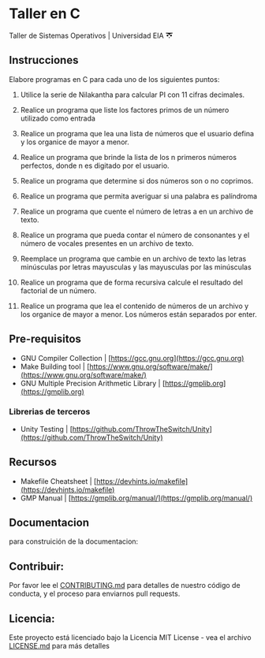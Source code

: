 # Taller en C 
Taller de Sistemas Operativos | Universidad EIA ![logo eia](https://github.com/EIA-University/LogosEIA/blob/master/assets/png/logo-eia-icon.png?raw=true)

## Instrucciones
Elabore programas en C para cada uno de los siguientes puntos:

1. Utilice la serie de Nilakantha para calcular PI con 11 cifras decimales.

2. Realice un programa que liste los factores primos de un número utilizado como entrada

3. Realice un programa que lea una lista de números que el usuario defina y los organice de mayor a menor.

4. Realice un programa que brinde la lista de los n primeros números perfectos, donde n es digitado por el usuario.

5. Realice un programa que determine si dos números son o no coprimos.

6. Realice un programa que permita averiguar si una palabra es palíndroma

7. Realice un programa que cuente el número de letras a en un archivo de texto.

8. Realice un programa que pueda contar el número de consonantes y el número de vocales presentes en un archivo de texto.

9. Reemplace un programa que cambie en un archivo de texto las letras minúsculas por letras mayusculas y las mayusculas por las minúsculas

10. Realice un programa que de forma recursiva calcule el resultado del factorial de un número.

11. Realice un programa que lea el contenido de números de un archivo y los organice de mayor a menor. Los números están separados por enter.

## Pre-requisitos
* GNU Compiler Collection | [https://gcc.gnu.org](https://gcc.gnu.org)
* Make Building tool | [https://www.gnu.org/software/make/](https://www.gnu.org/software/make/)
* GNU Multiple Precision Arithmetic Library | [https://gmplib.org](https://gmplib.org)

### Librerias de terceros

* Unity Testing | [https://github.com/ThrowTheSwitch/Unity](https://github.com/ThrowTheSwitch/Unity)

## Recursos

* Makefile Cheatsheet | [https://devhints.io/makefile](https://devhints.io/makefile)
* GMP Manual | [https://gmplib.org/manual/](https://gmplib.org/manual/)

## Documentacion
para construición de la documentacion: 



## Contribuir:
Por favor lee el [CONTRIBUTING.md]() para detalles de nuestro código de conducta, y el proceso para enviarnos pull requests.
## Licencia:
Este proyecto está licenciado bajo la Licencia MIT License  - vea el archivo [LICENSE.md]() para más detalles


